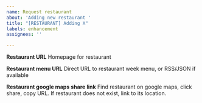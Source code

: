 ```yaml
---
name: Request restaurant
about: 'Adding new restaurant '
title: "[RESTAURANT] Adding X"
labels: enhancement
assignees: ''

---
```


**Restaurant URL**
Homepage for restaurant 

**Restaurant menu URL**
Direct URL to restaurant week menu, or RSS/JSON if available

**Restaurant google maps share link**
Find restaurant on google maps, click share, copy URL.
If restaurant does not exist, link to its location.
